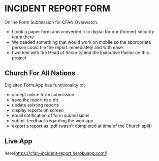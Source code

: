 # INCIDENT REPORT FORM
Online Form Submission for CFAN Overwatch:
  - I took a paper form and converted it to digital for our (former) security team there
  - We needed something that would work on mobile so the appropriate person could file the report immediately and with ease
  - I worked with the Head of Security and the Executive Pastor on this project

## Church For All Nations
Digizited Form App has functionality of:
  - accept online form submission
  - save the report to a db
  - update existing reports
  - display reports on screen
  - email notification of form submissions
  - submit feedback regarding the web app
  - export a report as .pdf (wasn't completed at time of the Church split)


## Live App
here(https://cfan-incident-report.herokuapp.com/)